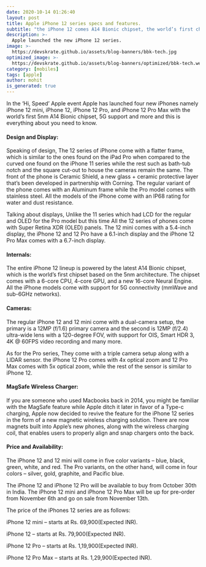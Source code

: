 ```yaml
---
date: 2020-10-14 01:26:40
layout: post
title: Apple iPhone 12 series specs and features.
subtitle: "the iPhone 12 comes A14 Bionic chipset, the world’s first chipset based on the 5nm architecture"
description: >-
  Apple launched the new iPhone 12 series.
image: >-
  https://devskrate.github.io/assets/blog-banners/bbk-tech.jpg
optimized_image: >-
  https://devskrate.github.io/assets/blog-banners/optimized/bbk-tech.webp
category: [mobiles]
tags: [apple]
author: mohit
is_generated: true
---
```

In the ‘Hi, Speed’ Apple event Apple has launched four new iPhones namely iPhone 12 mini, iPhone 12, iPhone 12 Pro, and iPhone 12 Pro Max with the world’s first 5nm A14 Bionic chipset, 5G support and more and this is everything about you need to know.

#### Design and Display:

Speaking of design, The 12 series of iPhone come with a flatter frame, which is similar to the ones found on the iPad Pro when compared to the curved one found on the iPhone 11 series while the rest such as bath-tub notch and the square cut-out to house the cameras remain the same. The front of the phone is Ceramic Shield, a new glass + ceramic protective layer that’s been developed in partnership with Corning. The regular variant of the phone comes with an Aluminum frame while the Pro model comes with stainless steel. All the models of the iPhone come with an IP68 rating for water and dust resistance. 

Talking about displays, Unlike the 11 series which had LCD for the regular and OLED for the Pro model but this time All the 12 series of phones come with Super Retina XDR (OLED) panels. The 12 mini comes with a 5.4-inch display, the iPhone 12 and 12 Pro have a 6.1-inch display and the iPhone 12 Pro Max comes with a 6.7-inch display.

#### Internals:

The entire iPhone 12 lineup is powered by the latest A14 Bionic chipset, which is the world’s first chipset based on the 5nm architecture. The chipset comes with a 6-core CPU, 4-core GPU, and a new 16-core Neural Engine. All the iPhone models come with support for 5G connectivity (mmWave and sub-6GHz networks).

#### Cameras:

The regular iPhone 12 and 12 mini come with a dual-camera setup, the primary is a 12MP (f/1.6) primary camera and the second is 12MP (f/2.4) ultra-wide lens with a 120-degree FOV, with support for OIS, Smart HDR 3, 4K @ 60FPS video recording and many more.

As for the Pro series, They come with a triple camera setup along with a LIDAR sensor. the iPhone 12 Pro comes with 4x optical zoom and 12 Pro Max comes with 5x optical zoom, while the rest of the sensor is similar to iPhone 12.

#### MagSafe Wireless Charger:

If you are someone who used Macbooks back in 2014, you might be familiar with the MagSafe feature while Apple ditch it later in favor of a Type-c charging, Apple now decided to revive the feature for the iPhone 12 series in the form of a new magnetic wireless charging solution. There are now magnets built into Apple’s new phones, along with the wireless charging coil, that enables users to properly align and snap chargers onto the back. 

#### Price and Availability:

The iPhone 12 and 12 mini will come in five color variants – blue, black, green, white, and red. The Pro variants, on the other hand, will come in four colors – silver, gold, graphite, and Pacific blue.

The iPhone 12 and iPhone 12 Pro will be available to buy from October 30th in India. The iPhone 12 mini and iPhone 12 Pro Max will be up for pre-order from November 6th and go on sale from November 13th.

The price of the iPhones 12 series are as follows:

iPhone 12 mini – starts at Rs. 69,900(Expected INR).

iPhone 12 – starts at Rs. 79,900(Expected INR).

iPhone 12 Pro – starts at Rs. 1,19,900(Expected INR).

iPhone 12 Pro Max – starts at Rs. 1,29,900(Expected INR).
